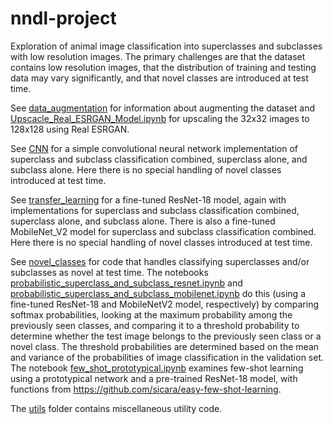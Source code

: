# nndl-project

Exploration of animal image classification into superclasses and subclasses with low resolution images. The primary challenges are that the dataset contains low resolution images, that the distribution of training and testing data may vary significantly, and that novel classes are introduced at test time.  

See [data_augmentation](data_augmentation/) for information about augmenting the dataset and [Upscacle_Real_ESRGAN_Model.ipynb](Upscale/Upscacle_Real_ESRGAN_Model.ipynb) for upscaling the 32x32 images to 128x128 using Real ESRGAN.    

See [CNN](CNN/) for a simple convolutional neural network implementation of superclass and subclass classification combined, superclass alone, and subclass alone. Here there is no special handling of novel classes introduced at test time.    

See [transfer_learning](transfer_learning/) for a fine-tuned ResNet-18 model, again with implementations for superclass and subclass classification combined, superclass alone, and subclass alone. There is also a fine-tuned MobileNet_V2 model for superclass and subclass classification combined. Here there is no special handling of novel classes introduced at test time.    

See [novel_classes](novel_classes/) for code that handles classifying superclasses and/or subclasses as novel at test time.  The notebooks [probabilistic_superclass_and_subclass_resnet.ipynb](novel_classes/probabilistic_superclass_and_subclass_resnet.ipynb) and [probabilistic_superclass_and_subclass_mobilenet.ipynb](novel_classes/probabilistic_superclass_and_subclass_mobilenet.ipynb) do this (using a fine-tuned ResNet-18 and MobileNetV2 model, respectively) by comparing softmax probabilities, looking at the maximum probability among the previously seen classes, and comparing it to a threshold probability to determine whether the test image belongs to the previously seen class or a novel class. The threshold probabilities are determined based on the mean and variance of the probabilities of image classification in the validation set. The notebook [few_shot_prototypical.ipynb](novel_classes/few_shot_prototypical.ipynb) examines few-shot learning using a prototypical network and a pre-trained ResNet-18 model, with functions from https://github.com/sicara/easy-few-shot-learning.  

The [utils](utils/) folder contains miscellaneous utility code.  


